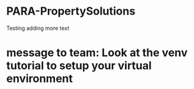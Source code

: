 # PARA-PropertySolutions

Testing adding more text

# message to team: Look at the venv tutorial to setup your virtual environment
